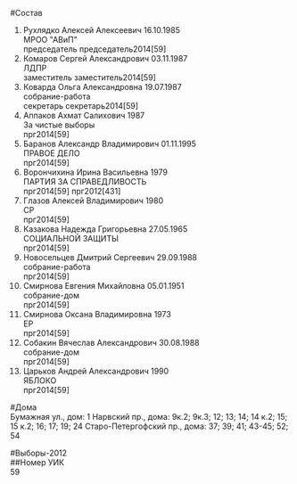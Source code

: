 #Состав  
1. Рухлядко Алексей Алексеевич 16.10.1985  
    МРОО "АВиП"  
    председатель председатель2014[59]  
2. Комаров Сергей Александрович 03.11.1987  
    ЛДПР  
    заместитель заместитель2014[59]  
3. Коварда Ольга Александровна 19.07.1987  
    собрание-работа  
    секретарь секретарь2014[59]  
4. Аппаков Ахмат Салихович 1987  
    За чистые выборы  
    прг2014[59]  
5. Баранов Александр Владимирович 01.11.1995  
    ПРАВОЕ ДЕЛО  
    прг2014[59]  
6. Ворончихина Ирина Васильевна 1979  
    ПАРТИЯ ЗА СПРАВЕДЛИВОСТЬ  
    прг2014[59] прг2012[431]  
7. Глазов Алексей Владимирович 1980  
    СР  
    прг2014[59]  
8. Казакова Надежда Григорьевна 27.05.1965  
    СОЦИАЛЬНОЙ ЗАЩИТЫ  
    прг2014[59]  
9. Новосельцев Дмитрий Сергеевич 29.09.1988  
    собрание-работа  
    прг2014[59]  
10. Смирнова Евгения Михайловна 05.01.1951  
    собрание-дом  
    прг2014[59]  
11. Смирнова Оксана Владимировна 1973  
    ЕР  
    прг2014[59]  
12. Собакин Вячеслав Александрович 30.08.1988  
    собрание-дом  
    прг2014[59]  
13. Царьков Андрей Александрович 1990  
    ЯБЛОКО  
    прг2014[59]  
  
#Дома  
Бумажная ул., дом: 1 Нарвский пр., дома: 9к.2; 9к.3; 12; 13; 14; 14 к.2; 15; 15 к.2; 16; 17; 19; 24 Старо-Петергофский пр., дома: 37; 39; 41; 43-45; 52; 54  
  
#Выборы-2012  
##Номер УИК  
59  
